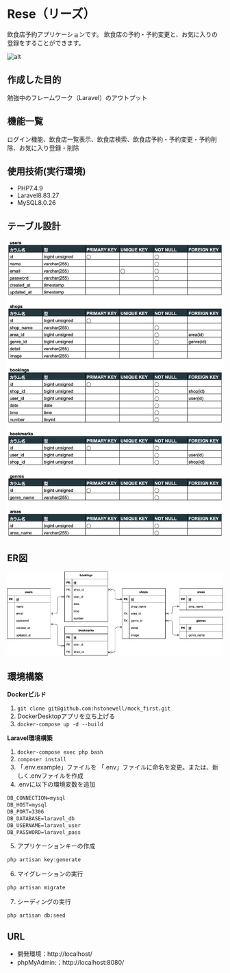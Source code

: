 # Rese（リーズ）
飲食店予約アプリケーションです。
飲食店の予約・予約変更と、お気に入りの登録をすることができます。

![alt](rese.png)

## 作成した目的
勉強中のフレームワーク（Laravel）のアウトプット

## 機能一覧
ログイン機能、飲食店一覧表示、飲食店検索、飲食店予約・予約変更・予約削除、お気に入り登録・削除

## 使用技術(実行環境)
- PHP7.4.9
- Laravel8.83.27
- MySQL8.0.26

## テーブル設計
![alt](table.png)

## ER図
![alt](er.png)

## 環境構築
**Dockerビルド**
1. `git clone git@github.com:hstonewell/mock_first.git`
2. DockerDesktopアプリを立ち上げる
3. `docker-compose up -d --build`

**Laravel環境構築**
1. `docker-compose exec php bash`
2. `composer install`
3. 「.env.example」ファイルを 「.env」ファイルに命名を変更。または、新しく.envファイルを作成
4. .envに以下の環境変数を追加
``` text
DB_CONNECTION=mysql
DB_HOST=mysql
DB_PORT=3306
DB_DATABASE=laravel_db
DB_USERNAME=laravel_user
DB_PASSWORD=laravel_pass
```
5. アプリケーションキーの作成
``` bash
php artisan key:generate
```

6. マイグレーションの実行
``` bash
php artisan migrate
```

7. シーディングの実行
``` bash
php artisan db:seed
```

## URL
- 開発環境：http://localhost/
- phpMyAdmin:：http://localhost:8080/
